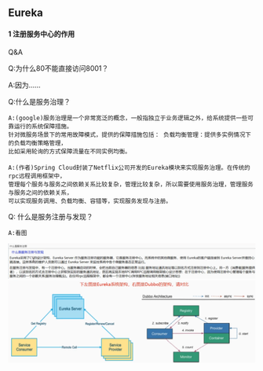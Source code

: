 ## Eureka

#### 1 注册服务中心的作用

Q&A

Q:为什么80不能直接访问8001？

   A:因为......
   
Q:什么是服务治理？

    A:(google)服务治理是一个非常宽泛的概念，一般指独立于业务逻辑之外，给系统提供一些可靠运行的系统保障措施。
    针对微服务场景下的常用故障模式，提供的保障措施包括： 负载均衡管理：提供多实例情况下的负载均衡策略管理，
    比如采用轮询的方式保障流量在不同实例均衡。
   
    A:(作者)Spring Cloud封装了Netflix公司开发的Eureka模块来实现服务治理。在传统的rpc远程调用框架中，
    管理每个服务与服务之间依赖关系比较复杂，管理比较复杂，所以需要使用服务治理，管理服务与服务之间的依赖关系，
    可以实现服务调用、负载均衡、容错等，实现服务发现与注册。
   
Q: 什么是服务注册与发现？

    A:看图

   ![](https://github.com/YuxingXie/springcloud/raw/master/assets/images/002.jpg)   
   ![](https://github.com/YuxingXie/springcloud/raw/master/assets/images/003.jpg)   